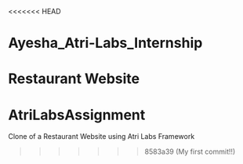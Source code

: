 <<<<<<< HEAD
# Ayesha_Atri-Labs_Internship
Restaurant Website
=======
# AtriLabsAssignment
Clone of a Restaurant Website using Atri Labs Framework
>>>>>>> 8583a39 (My first commit!!)
